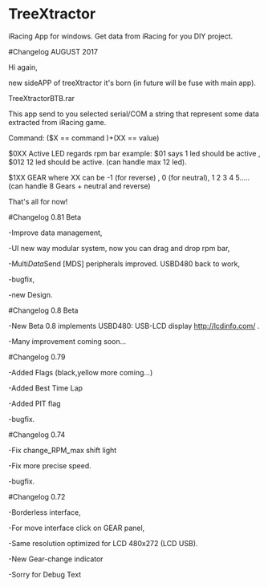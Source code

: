 # TreeXtractor
iRacing App for windows. Get data from iRacing for you DIY project.

#Changelog AUGUST 2017

Hi again,

new sideAPP of treeXtractor it's born (in future will be fuse with main app).

TreeXtractorBTB.rar

This app send to you selected serial/COM a string that represent some data extracted from iRacing game.

Command: ($X == command )+(XX == value)

$0XX Active LED regards rpm bar example: $01 says 1 led should be active , $012 12 led should be active. (can handle max 12 led).

$1XX GEAR  where XX can be -1 (for reverse) , 0 (for neutral), 1 2 3 4 5.....  (can handle 8 Gears + neutral and reverse)

That's all for now!


#Changelog 0.81 Beta

-Improve data management,

-UI new way modular system, now you can drag and drop rpm bar,

-Multi*Data*Send [MDS] peripherals improved. USBD480 back to work,

-bugfix,

-new Design.




#Changelog 0.8 Beta

-New Beta 0.8 implements USBD480: USB-LCD display http://lcdinfo.com/ .

-Many improvement coming soon...


#Changelog 0.79

-Added Flags (black,yellow more coming...) 

-Added Best Time Lap

-Added PIT flag

-bugfix.



#Changelog 0.74

-Fix change_RPM_max shift light

-Fix more precise speed.

-bugfix.


#Changelog 0.72

-Borderless interface,

-For move interface click on GEAR panel,

-Same resolution optimized for LCD 480x272 (LCD USB).

-New Gear-change indicator

-Sorry for Debug Text
